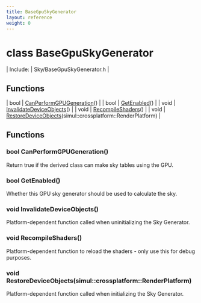 ```yaml
---
title: BaseGpuSkyGenerator
layout: reference
weight: 0
---
```

class BaseGpuSkyGenerator
===

| Include: | Sky/BaseGpuSkyGenerator.h |



Functions
---

| bool | [CanPerformGPUGeneration](#CanPerformGPUGeneration)() |
| bool | [GetEnabled](#GetEnabled)() |
| void | [InvalidateDeviceObjects](#InvalidateDeviceObjects)() |
| void | [RecompileShaders](#RecompileShaders)() |
| void | [RestoreDeviceObjects](#RestoreDeviceObjects)(simul::crossplatform::RenderPlatform) |


Functions
---
<a name="CanPerformGPUGeneration"></a>
### bool CanPerformGPUGeneration()
Return true if the derived class can make sky tables using the GPU.
<a name="GetEnabled"></a>
### bool GetEnabled()
Whether this GPU sky generator should be used to calculate the sky.
<a name="InvalidateDeviceObjects"></a>
### void InvalidateDeviceObjects()
Platform-dependent function called when uninitializing the Sky Generator.
<a name="RecompileShaders"></a>
### void RecompileShaders()
Platform-dependent function to reload the shaders - only use this for debug purposes.
<a name="RestoreDeviceObjects"></a>
### void RestoreDeviceObjects(simul::crossplatform::RenderPlatform)
Platform-dependent function called when initializing the Sky Generator.
